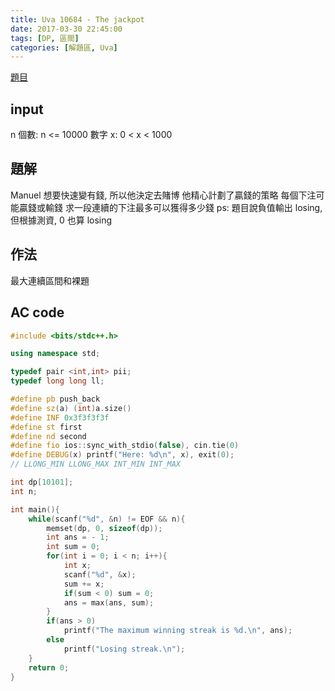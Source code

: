 ```yaml
---
title: Uva 10684 - The jackpot
date: 2017-03-30 22:45:00
tags: [DP, 區間]
categories: [解題區, Uva]
---
```


[題目](https://uva.onlinejudge.org/index.php?option=com_onlinejudge&Itemid=8&category=18&page=show_problem&problem=1625)

## input
n 個數: n <= 10000
數字 x: 0 < x < 1000

## 題解
Manuel 想要快速變有錢, 所以他決定去賭博
他精心計劃了贏錢的策略
每個下注可能贏錢或輸錢
求一段連續的下注最多可以獲得多少錢
ps: 題目說負值輸出 losing, 但根據測資, 0 也算 losing

## 作法
最大連續區間和裸題

## AC code
```cpp
#include <bits/stdc++.h>

using namespace std;

typedef pair <int,int> pii;
typedef long long ll;

#define pb push_back
#define sz(a) (int)a.size()
#define INF 0x3f3f3f3f
#define st first
#define nd second
#define fio ios::sync_with_stdio(false), cin.tie(0)
#define DEBUG(x) printf("Here: %d\n", x), exit(0);
// LLONG_MIN LLONG_MAX INT_MIN INT_MAX

int dp[10101];
int n;

int main(){
    while(scanf("%d", &n) != EOF && n){
        memset(dp, 0, sizeof(dp));
        int ans = - 1;
        int sum = 0;
        for(int i = 0; i < n; i++){
            int x;
            scanf("%d", &x);
            sum += x;
            if(sum < 0) sum = 0;
            ans = max(ans, sum);
        }
        if(ans > 0)
            printf("The maximum winning streak is %d.\n", ans);
        else
            printf("Losing streak.\n");
    }
    return 0;
}
```
